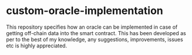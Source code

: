 # custom-oracle-implementation
This repository specifies how an oracle can be implemented in case of getting off-chain data into the smart contract. This has been developed as per to the best of my knowledge, any suggestions, improvements, issues etc is highly appreciated.
